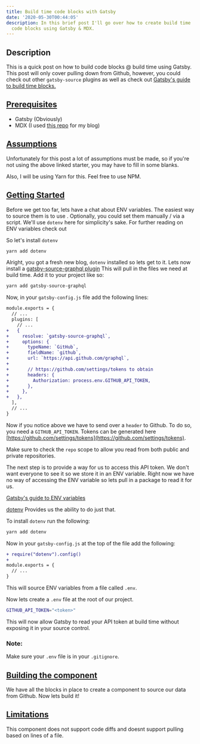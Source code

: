 ```yaml
---
title: Build time code blocks with Gatsby
date: '2020-05-30T00:44:05'
description: In this brief post I'll go over how to create build time
  code blocks using Gatsby & MDX.
---
```


## Description

This is a quick post on how to build code blocks @ build time using
Gatsby. This post will only cover pulling down from Github, however, you
could check out other `gatsby-source` plugins as well as check out
[Gatsby's guide to build time blocks.](https://www.gatsbyjs.org/docs/data-fetching/)

<h2 id="prerequisites">
  <a href="#prerequisites">
    Prerequisites
  </a>
</h2>

- Gatsby (Obviously)
- MDX (I used [this repo](https://www.gatsbyjs.org/starters/hagnerd/gatsby-starter-blog-mdx/) for my blog)

<h2 id="assumptions">
  <a href="#assumptions">
    Assumptions
  </a>
</h2>

Unfortunately for this post a lot of assumptions must be made, so if
you're not using the above linked starter, you may have to fill in some
blanks.

Also, I will be using Yarn for this. Feel free to use NPM.

<h2 id="getting-started">
  <a href="#getting-started">
    Getting Started
  </a>
</h2>

Before we get too far, lets have a chat about ENV variables. The easiest
way to source them is to use
. Optionally, you could
set them manually / via a script. We'll use `dotenv` here for
simplicity's sake. For further reading on ENV variables check out

So let's install `dotenv`

```bash
yarn add dotenv
```

Alright, you got a fresh new blog, `dotenv` installed so lets get to it.
Lets now install a [gatsby-source-graphql
plugin](https://www.gatsbyjs.org/packages/gatsby-source-graphql/) This
will pull in the files we need at build time. Add it to your project
like so:

```bash
yarn add gatsby-source-graphql
```

Now, in your `gatsby-config.js` file add the following lines:

```diff file=gatsby-config.js
module.exports = {
  // ...
  plugins: [
    // ...
+   {
+     resolve: `gatsby-source-graphql`,
+     options: {
+       typeName: `GitHub`,
+       fieldName: `github`,
+       url: `https://api.github.com/graphql`,
+
+       // https://github.com/settings/tokens to obtain
+       headers: {
+         Authorization: process.env.GITHUB_API_TOKEN,
+       },
+     },
+   },
  ],
  // ...
}
```

Now if you notice above we have to send over a `header` to Github. To do
so, you need a `GITHUB_API_TOKEN`. Tokens can be generated here
[https://github.com/settings/tokens](https://github.com/settings/tokens).

Make sure to check the `repo` scope to allow you read from both public
and private repositories.

The next step is to provide a way for us to access this API token. We
don't want everyone to see it so we store it in an ENV variable. Right
now we have no way of accessing the ENV variable so lets pull in a
package to read it for us.

[Gatsby's guide to ENV
variables](https://www.gatsbyjs.org/docs/environment-variables/)

[dotenv](https://www.npmjs.com/package/dotenv) Provides us the ability
to do just that.

To install `dotenv` run the following:

```bash
yarn add dotenv
```

Now in your `gatsby-config.js` at the top of the file add the following:

```diff file=gatsby-config.js
+ require("dotenv").config()
+
module.exports = {
  // ...
}
```

This will source ENV variables from a file called `.env`.

Now lets create a `.env` file at the root of our project.

```sh
GITHUB_API_TOKEN="<token>"
```

This will now allow Gatsby to read your API token at build time without
exposing it in your source control.

### Note:

Make sure your `.env` file is in your `.gitignore`.

<h2 id="building-the-component">
  <a href="#building-the-component">
    Building the component
  </a>
</h2>

We have all the blocks in place to create a component to source our data
from Github. Now lets build it!

<h2 id="limitations">
  <a href="#limitations">
    Limitations
  </a>
</h2>

This component does not support code diffs and doesnt support pulling
based on lines of a file.
